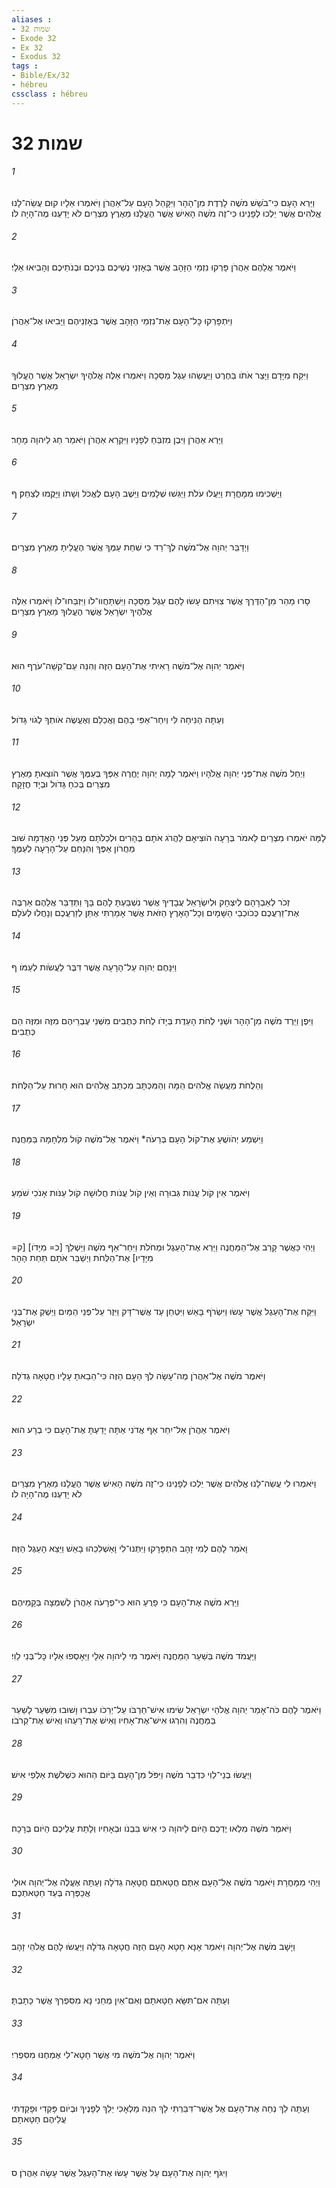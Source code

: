 ```yaml
---
aliases : 
- שמות 32
- Exode 32
- Ex 32
- Exodus 32
tags : 
- Bible/Ex/32
- hébreu
cssclass : hébreu
---
```


# שמות 32

###### 1
וַיַּרְא הָעָם כִּי־בֹשֵׁשׁ מֹשֶׁה לָרֶדֶת מִן־הָהָר וַיִּקָּהֵל הָעָם עַל־אַהֲרֹן וַיֹּאמְרוּ אֵלָיו קוּם עֲשֵׂה־לָנוּ אֱלֹהִים אֲשֶׁר יֵלְכוּ לְפָנֵינוּ כִּי־זֶה מֹשֶׁה הָאִישׁ אֲשֶׁר הֶעֱלָנוּ מֵאֶרֶץ מִצְרַיִם לֹא יָדַעְנוּ מֶה־הָיָה לֹו׃
###### 2
וַיֹּאמֶר אֲלֵהֶם אַהֲרֹן פָּרְקוּ נִזְמֵי הַזָּהָב אֲשֶׁר בְּאָזְנֵי נְשֵׁיכֶם בְּנֵיכֶם וּבְנֹתֵיכֶם וְהָבִיאוּ אֵלָי׃
###### 3
וַיִּתְפָּרְקוּ כָּל־הָעָם אֶת־נִזְמֵי הַזָּהָב אֲשֶׁר בְּאָזְנֵיהֶם וַיָּבִיאוּ אֶל־אַהֲרֹן׃
###### 4
וַיִּקַּח מִיָּדָם וַיָּצַר אֹתֹו בַּחֶרֶט וַיַּעֲשֵׂהוּ עֵגֶל מַסֵּכָה וַיֹּאמְרוּ אֵלֶּה אֱלֹהֶיךָ יִשְׂרָאֵל אֲשֶׁר הֶעֱלוּךָ מֵאֶרֶץ מִצְרָיִם׃
###### 5
וַיַּרְא אַהֲרֹן וַיִּבֶן מִזְבֵּחַ לְפָנָיו וַיִּקְרָא אַהֲרֹן וַיֹּאמַר חַג לַיהוָה מָחָר׃
###### 6
וַיַּשְׁכִּימוּ מִמָּחֳרָת וַיַּעֲלוּ עֹלֹת וַיַּגִּשׁוּ שְׁלָמִים וַיֵּשֶׁב הָעָם לֶאֱכֹל וְשָׁתֹו וַיָּקֻמוּ לְצַחֵק׃ ף
###### 7
וַיְדַבֵּר יְהוָה אֶל־מֹשֶׁה לֶךְ־רֵד כִּי שִׁחֵת עַמְּךָ אֲשֶׁר הֶעֱלֵיתָ מֵאֶרֶץ מִצְרָיִם׃
###### 8
סָרוּ מַהֵר מִן־הַדֶּרֶךְ אֲשֶׁר צִוִּיתִם עָשׂוּ לָהֶם עֵגֶל מַסֵּכָה וַיִּשְׁתַּחֲווּ־לֹו וַיִּזְבְּחוּ־לֹו וַיֹּאמְרוּ אֵלֶּה אֱלֹהֶיךָ יִשְׂרָאֵל אֲשֶׁר הֶעֱלוּךָ מֵאֶרֶץ מִצְרָיִם׃
###### 9
וַיֹּאמֶר יְהוָה אֶל־מֹשֶׁה רָאִיתִי אֶת־הָעָם הַזֶּה וְהִנֵּה עַם־קְשֵׁה־עֹרֶף הוּא׃
###### 10
וְעַתָּה הַנִּיחָה לִּי וְיִחַר־אַפִּי בָהֶם וַאֲכַלֵּם וְאֶעֱשֶׂה אֹותְךָ לְגֹוי גָּדֹול׃
###### 11
וַיְחַל מֹשֶׁה אֶת־פְּנֵי יְהוָה אֱלֹהָיו וַיֹּאמֶר לָמָה יְהוָה יֶחֱרֶה אַפְּךָ בְּעַמֶּךָ אֲשֶׁר הֹוצֵאתָ מֵאֶרֶץ מִצְרַיִם בְּכֹחַ גָּדֹול וּבְיָד חֲזָקָה׃
###### 12
לָמָּה יֹאמְרוּ מִצְרַיִם לֵאמֹר בְּרָעָה הֹוצִיאָם לַהֲרֹג אֹתָם בֶּהָרִים וּלְכַלֹּתָם מֵעַל פְּנֵי הָאֲדָמָה שׁוּב מֵחֲרֹון אַפֶּךָ וְהִנָּחֵם עַל־הָרָעָה לְעַמֶּךָ׃
###### 13
זְכֹר לְאַבְרָהָם לְיִצְחָק וּלְיִשְׂרָאֵל עֲבָדֶיךָ אֲשֶׁר נִשְׁבַּעְתָּ לָהֶם בָּךְ וַתְּדַבֵּר אֲלֵהֶם אַרְבֶּה אֶת־זַרְעֲכֶם כְּכֹוכְבֵי הַשָּׁמָיִם וְכָל־הָאָרֶץ הַזֹּאת אֲשֶׁר אָמַרְתִּי אֶתֵּן לְזַרְעֲכֶם וְנָחֲלוּ לְעֹלָם׃
###### 14
וַיִּנָּחֶם יְהוָה עַל־הָרָעָה אֲשֶׁר דִּבֶּר לַעֲשֹׂות לְעַמֹּו׃ ף
###### 15
וַיִּפֶן וַיֵּרֶד מֹשֶׁה מִן־הָהָר וּשְׁנֵי לֻחֹת הָעֵדֻת בְּיָדֹו לֻחֹת כְּתֻבִים מִשְּׁנֵי עֶבְרֵיהֶם מִזֶּה וּמִזֶּה הֵם כְּתֻבִים׃
###### 16
וְהַלֻּחֹת מַעֲשֵׂה אֱלֹהִים הֵמָּה וְהַמִּכְתָּב מִכְתַּב אֱלֹהִים הוּא חָרוּת עַל־הַלֻּחֹת׃
###### 17
וַיִּשְׁמַע יְהֹושֻׁעַ אֶת־קֹול הָעָם בְּרֵעֹה* וַיֹּאמֶר אֶל־מֹשֶׁה קֹול מִלְחָמָה בַּמַּחֲנֶה׃
###### 18
וַיֹּאמֶר אֵין קֹול עֲנֹות גְּבוּרָה וְאֵין קֹול עֲנֹות חֲלוּשָׁה קֹול עַנֹּות אָנֹכִי שֹׁמֵעַ׃
###### 19
וַיְהִי כַּאֲשֶׁר קָרַב אֶל־הַמַּחֲנֶה וַיַּרְא אֶת־הָעֵגֶל וּמְחֹלֹת וַיִּחַר־אַף מֹשֶׁה וַיַּשְׁלֵךְ [כ= מִיָּדֹו] [ק= מִיָּדָיו] אֶת־הַלֻּחֹת וַיְשַׁבֵּר אֹתָם תַּחַת הָהָר׃
###### 20
וַיִּקַּח אֶת־הָעֵגֶל אֲשֶׁר עָשׂוּ וַיִּשְׂרֹף בָּאֵשׁ וַיִּטְחַן עַד אֲשֶׁר־דָּק וַיִּזֶר עַל־פְּנֵי הַמַּיִם וַיַּשְׁקְ אֶת־בְּנֵי יִשְׂרָאֵל׃
###### 21
וַיֹּאמֶר מֹשֶׁה אֶל־אַהֲרֹן מֶה־עָשָׂה לְךָ הָעָם הַזֶּה כִּי־הֵבֵאתָ עָלָיו חֲטָאָה גְדֹלָה׃
###### 22
וַיֹּאמֶר אַהֲרֹן אַל־יִחַר אַף אֲדֹנִי אַתָּה יָדַעְתָּ אֶת־הָעָם כִּי בְרָע הוּא׃
###### 23
וַיֹּאמְרוּ לִי עֲשֵׂה־לָנוּ אֱלֹהִים אֲשֶׁר יֵלְכוּ לְפָנֵינוּ כִּי־זֶה מֹשֶׁה הָאִישׁ אֲשֶׁר הֶעֱלָנוּ מֵאֶרֶץ מִצְרַיִם לֹא יָדַעְנוּ מֶה־הָיָה לֹו׃
###### 24
וָאֹמַר לָהֶם לְמִי זָהָב הִתְפָּרָקוּ וַיִּתְּנוּ־לִי וָאַשְׁלִכֵהוּ בָאֵשׁ וַיֵּצֵא הָעֵגֶל הַזֶּה׃
###### 25
וַיַּרְא מֹשֶׁה אֶת־הָעָם כִּי פָרֻעַ הוּא כִּי־פְרָעֹה אַהֲרֹן לְשִׁמְצָה בְּקָמֵיהֶם׃
###### 26
וַיַּעֲמֹד מֹשֶׁה בְּשַׁעַר הַמַּחֲנֶה וַיֹּאמֶר מִי לַיהוָה אֵלָי וַיֵּאָסְפוּ אֵלָיו כָּל־בְּנֵי לֵוִי׃
###### 27
וַיֹּאמֶר לָהֶם כֹּה־אָמַר יְהוָה אֱלֹהֵי יִשְׂרָאֵל שִׂימוּ אִישׁ־חַרְבֹּו עַל־יְרֵכֹו עִבְרוּ וָשׁוּבוּ מִשַּׁעַר לָשַׁעַר בַּמַּחֲנֶה וְהִרְגוּ אִישׁ־אֶת־אָחִיו וְאִישׁ אֶת־רֵעֵהוּ וְאִישׁ אֶת־קְרֹבֹו׃
###### 28
וַיַּעֲשׂוּ בְנֵי־לֵוִי כִּדְבַר מֹשֶׁה וַיִּפֹּל מִן־הָעָם בַּיֹּום הַהוּא כִּשְׁלֹשֶׁת אַלְפֵי אִישׁ׃
###### 29
וַיֹּאמֶר מֹשֶׁה מִלְאוּ יֶדְכֶם הַיֹּום לַיהוָה כִּי אִישׁ בִּבְנֹו וּבְאָחִיו וְלָתֵת עֲלֵיכֶם הַיֹּום בְּרָכָה׃
###### 30
וַיְהִי מִמָּחֳרָת וַיֹּאמֶר מֹשֶׁה אֶל־הָעָם אַתֶּם חֲטָאתֶם חֲטָאָה גְדֹלָה וְעַתָּה אֶעֱלֶה אֶל־יְהוָה אוּלַי אֲכַפְּרָה בְּעַד חַטַּאתְכֶם׃
###### 31
וַיָּשָׁב מֹשֶׁה אֶל־יְהוָה וַיֹּאמַר אָנָּא חָטָא הָעָם הַזֶּה חֲטָאָה גְדֹלָה וַיַּעֲשׂוּ לָהֶם אֱלֹהֵי זָהָב׃
###### 32
וְעַתָּה אִם־תִּשָּׂא חַטָּאתָם וְאִם־אַיִן מְחֵנִי נָא מִסִּפְרְךָ אֲשֶׁר כָּתָבְתָּ׃
###### 33
וַיֹּאמֶר יְהוָה אֶל־מֹשֶׁה מִי אֲשֶׁר חָטָא־לִי אֶמְחֶנּוּ מִסִּפְרִי׃
###### 34
וְעַתָּה לֵךְ נְחֵה אֶת־הָעָם אֶל אֲשֶׁר־דִּבַּרְתִּי לָךְ הִנֵּה מַלְאָכִי יֵלֵךְ לְפָנֶיךָ וּבְיֹום פָּקְדִי וּפָקַדְתִּי עֲלֵיהֶם חַטָּאתָם׃
###### 35
וַיִּגֹּף יְהוָה אֶת־הָעָם עַל אֲשֶׁר עָשׂוּ אֶת־הָעֵגֶל אֲשֶׁר עָשָׂה אַהֲרֹן׃ ס
